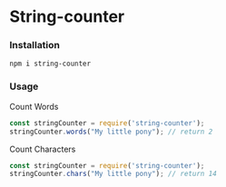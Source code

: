 # String-counter

### Installation
```
npm i string-counter
```

### Usage
Count Words
```js
const stringCounter = require('string-counter');
stringCounter.words("My little pony"); // return 2
```

Count Characters
```js
const stringCounter = require('string-counter');
stringCounter.chars("My little pony"); // return 14
```
